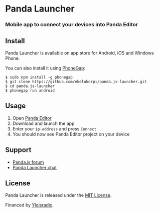 # Panda Launcher

### Mobile app to connect your devices into Panda Editor

## Install

Panda Launcher is available on app store for Android, iOS and Windows Phone.

You can also install it using [PhoneGap](http://phonegap.com/):

	$ sudo npm install -g phonegap
	$ git clone https://github.com/ekelokorpi/panda.js-launcher.git
	$ cd panda.js-launcher
	$ phonegap run android

## Usage

1. Open [Panda Editor](http://www.pandajs.net/editor)
1. Download and launch the app
2. Enter your `ip-address` and press `Connect`
3. You should now see Panda Editor project on your device

## Support

- [Panda.js forum](http://www.html5gamedevs.com/forum/19-pandajs/)
- [Panda Launcher chat](https://gitter.im/ekelokorpi/panda.js-launcher)

## License

Panda Launcher is released under the [MIT License](http://opensource.org/licenses/MIT).

Financed by [Yleisradio](http://en.wikipedia.org/wiki/Yle).

